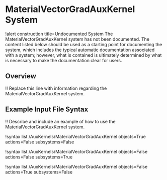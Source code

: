 # MaterialVectorGradAuxKernel System

!alert construction title=Undocumented System
The MaterialVectorGradAuxKernel system has not been documented. The content listed below should be used as a starting
point for documenting the system, which includes the typical automatic documentation associated with
a system; however, what is contained is ultimately determined by what is necessary to make the
documentation clear for users.

## Overview

!! Replace this line with information regarding the MaterialVectorGradAuxKernel system.

## Example Input File Syntax

!! Describe and include an example of how to use the MaterialVectorGradAuxKernel system.

!syntax list /AuxKernels/MaterialVectorGradAuxKernel objects=True actions=False subsystems=False

!syntax list /AuxKernels/MaterialVectorGradAuxKernel objects=False actions=False subsystems=True

!syntax list /AuxKernels/MaterialVectorGradAuxKernel objects=False actions=True subsystems=False
